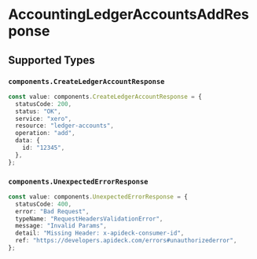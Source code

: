 # AccountingLedgerAccountsAddResponse


## Supported Types

### `components.CreateLedgerAccountResponse`

```typescript
const value: components.CreateLedgerAccountResponse = {
  statusCode: 200,
  status: "OK",
  service: "xero",
  resource: "ledger-accounts",
  operation: "add",
  data: {
    id: "12345",
  },
};
```

### `components.UnexpectedErrorResponse`

```typescript
const value: components.UnexpectedErrorResponse = {
  statusCode: 400,
  error: "Bad Request",
  typeName: "RequestHeadersValidationError",
  message: "Invalid Params",
  detail: "Missing Header: x-apideck-consumer-id",
  ref: "https://developers.apideck.com/errors#unauthorizederror",
};
```

